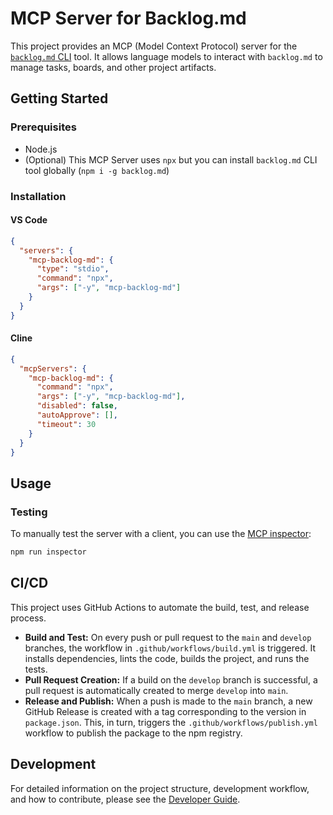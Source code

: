# MCP Server for Backlog.md

This project provides an MCP (Model Context Protocol) server for the [`backlog.md` CLI](https://github.com/MrLesk/Backlog.md) tool. It allows language models to interact with `backlog.md` to manage tasks, boards, and other project artifacts.

## Getting Started

### Prerequisites

- Node.js
- (Optional) This MCP Server uses `npx` but you can install `backlog.md` CLI tool globally (`npm i -g backlog.md`)

### Installation

#### VS Code

```json
{
  "servers": {
    "mcp-backlog-md": {
      "type": "stdio",
      "command": "npx",
      "args": ["-y", "mcp-backlog-md"]
    }
  }
}
```

#### Cline

```json
{
  "mcpServers": {
    "mcp-backlog-md": {
      "command": "npx",
      "args": ["-y", "mcp-backlog-md"],
      "disabled": false,
      "autoApprove": [],
      "timeout": 30
    }
  }
}
```

## Usage

### Testing

To manually test the server with a client, you can use the [MCP inspector](https://github.com/modelcontextprotocol/inspector):

```bash
npm run inspector
```

## CI/CD

This project uses GitHub Actions to automate the build, test, and release process.

-   **Build and Test:** On every push or pull request to the `main` and `develop` branches, the workflow in `.github/workflows/build.yml` is triggered. It installs dependencies, lints the code, builds the project, and runs the tests.
-   **Pull Request Creation:** If a build on the `develop` branch is successful, a pull request is automatically created to merge `develop` into `main`.
-   **Release and Publish:** When a push is made to the `main` branch, a new GitHub Release is created with a tag corresponding to the version in `package.json`. This, in turn, triggers the `.github/workflows/publish.yml` workflow to publish the package to the npm registry.

## Development

For detailed information on the project structure, development workflow, and how to contribute, please see the [Developer Guide](DEVELOPER_GUIDE.md).
